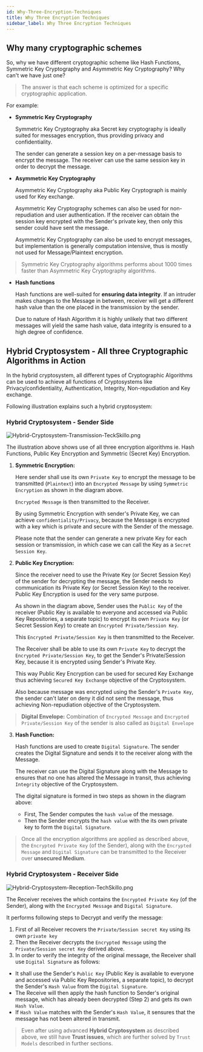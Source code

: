 ```yaml
---
id: Why-Three-Encryption-Techniques
title: Why Three Encryption Techniques
sidebar_label: Why Three Encryption Techniques
---
```


## Why many cryptographic schemes

So, why we have different cryptographic scheme like Hash Functions, Symmetric Key Cryptography and Asymmetric Key Cryptography? Why can't we have just one?

> The answer is that each scheme is optimized for a specific cryptographic application.

For example:

- **Symmetric Key Cryptography**

    Symmetric Key Cryptography aka Secret key cryptography is ideally suited for messages encryption, thus providing privacy and confidentiality. 
    
    The sender can generate a session key on a per-message basis to encrypt the message. The receiver can use the same session key in order to decrypt the message.

- **Asymmetric Key Cryptography**

    Asymmetric Key Cryptography aka Public Key Cryptograph is mainly used for Key exchange. 
    
    Asymmetric Key Cryptography schemes can also be used for non-repudiation and user authentication. If the receiver can obtain the session key encrypted with the Sender's private key, then only this sender could have sent the message.

    Asymmetric Key Cryptography can also be used to encrypt messages, but implementation is generally computation intensive, thus is mostly not used for Message/Plaintext encryption.

> Symmetric Key Cryptography algorithms performs about 1000 times faster than Asymmetric Key Cryptography algorithms.

- **Hash functions** 
  
    Hash functions are well-suited for **ensuring data integrity**. If an intruder makes changes to the Message in between,  receiver will get a different hash value than the one placed in the transmission by the sender.

    Due to nature of Hash Algorithm it is highly unlikely that two different messages will yield the same hash value, data integrity is ensured to a high degree of confidence.

## Hybrid Cryptosystem - All three Cryptographic Algorithms in Action

In the hybrid cryptosystem, all different types of Cryptographic Algorithms can be used to achieve all functions of Cryptosystems like Privacy/confidentiality, Authentication, Integrity, Non-repudiation and Key exchange.

Following illustration explains such a hybrid cryptosystem:

###  Hybrid Cryptosystem - Sender Side

![Hybrid-Cryptosystem-Transmission-TeckSkillo.png](assets/Hybrid-Cryptosystem-Transmission-TeckSkillo.png)

The illustration above shows use of all three encryption algorithms ie. Hash Functions, Public Key Encryption and Symmetric (Secret Key) Encryption.

1. **Symmetric Encryption:**
 
    Here sender shall use its own `Private Key` to encrypt the message to be transmitted (`Plaintext`) into an `Encrypted Message` by using `Symmetric Encryption` as shown in the diagram above.

    `Encrypted Message` is then transmitted to the Receiver.
    
    By using Symmetric Encryption with sender's Private Key, we can achieve `confidentiality/Privacy`, because the Message is encrypted with a key which is private and secure with the Sender of the message. 
    
    Please note that the sender can generate a new private Key for each session or transmission, in which case we can call the Key as a `Secret Session Key`.

2. **Public Key Encryption:** 

    Since the receiver need to use the Private Key (or Secret Session Key) of the sender for decrypting the message, the Sender needs to communication its Private Key (or Secret Session Key) to the receiver. Public Key Encryption is used for the very same purpose.

    As shown in the diagram above, Sender uses the `Public Key` of the receiver (Public Key is available to everyone and accessed via Public Key Repositories, a separate topic) to encrypt its own `Private Key` (or Secret Session Key) to create an `Encrypted Private/Session Key`.

    This `Encrypted Private/Session Key` is then transmitted to the Receiver. 

    The Receiver shall be able to use its own `Private Key` to decrypt the `Encrypted Private/Session Key`, to get the Sender's Private/Session Key, because it is encrypted using Sender's Private Key.

    This way Public Key Encryption can be used for secured Key Exchange thus achieving `Secured Key Exchange` objective of the Cryptosystem.
    
    Also because message was encrypted using the Sender's `Private Key`, the sender can't later on deny it did not sent the message, thus achieving Non-repudiation objective of the Cryptosystem.

> **Digital Envelope:** Combination of `Encrypted Message` and `Encrypted Private/Session Key` of the sender is also called as `Digital Envelope`

3. **Hash Function:**

    Hash functions are used to create `Digital Signature`. The sender creates the Digital Signature and sends it to the receiver along with the Message. 
    
    The receiver can use the Digital Signature along with the Message to ensures that no one has altered the Message in transit, thus achieving `Integrity` objective of the Cryptosystem.

    The digital signature is formed in two steps as shown in the diagram above:

    - First, The Sender computes the `hash value` of the message.
    - Then the Sender encrypts the `hash value` with the its own private key to form the `Digital Signature`.


> Once all the encryption algorithms are applied as described above, the `Encrypted Private Key` (of the Sender), along with the `Encrypted Message` and `Digital Signature` can be transmitted to the Receiver over **unsecured Medium**.

###  Hybrid Cryptosystem - Receiver Side

![Hybrid-Cryptosystem-Reception-TechSkillo.png](assets/Hybrid-Cryptosystem-Reception-TechSkillo.png)

The Receiver receives the which contains the `Encrypted Private Key` (of the Sender), along with the `Encrypted Message` and `Digital Signature`. 

It performs following steps to Decrypt and verify the message:

1. First of all Receiver recovers the `Private/Session secret Key` using its own `private key`
2. Then the Receiver decrypts the `Encrypted Message` using the `Private/Session secret Key` derived above.
3. In order to verify the integrity of the original message, the Receiver shall use `Digital Signature` as follows: 
  - It shall use the Sender's `Public Key` (Public Key is available to everyone and accessed via Public Key Repositories, a separate topic), to decrypt the Sender's `Hash Value` from the `Digital Signature`.
  - The Receive will then apply the hash function to Sender's original message, which has already been decrypted (Step 2) and gets its own `Hash Value`.
  - If `Hash Value` matches with the Sender's `Hash Value`, it sensures that the message has not been altered in transmit.


> Even after using advanced **Hybrid Cryptosystem** as described above, we still have **Trust issues**, which are further solved by `Trust Models` described in further sections.